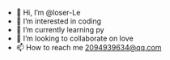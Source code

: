 - 👋 Hi, I’m @loser-Le
- 👀 I’m interested in coding
- 🌱 I’m currently learning py
- 💞️ I’m looking to collaborate on love
- 📫 How to reach me 2094939634@qq.com

<!---
loser-Le/loser-Le is a ✨ special ✨ repository because its `README.md` (this file) appears on your GitHub profile.
You can click the Preview link to take a look at your changes.
--->
